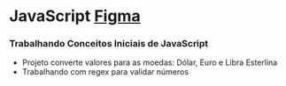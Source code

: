 # JavaScript [Figma](https://www.figma.com/design/KOyFNZCAfPNg2a7cuDeioe/Conversor-de-Moedas-(Community)?node-id=0-1&t=VQ30Wc9bulHG9Lfs-0)

### Trabalhando Conceitos Iniciais de JavaScript

- Projeto converte valores para as moedas: Dólar, Euro e Libra Esterlina
- Trabalhando com regex para validar números
